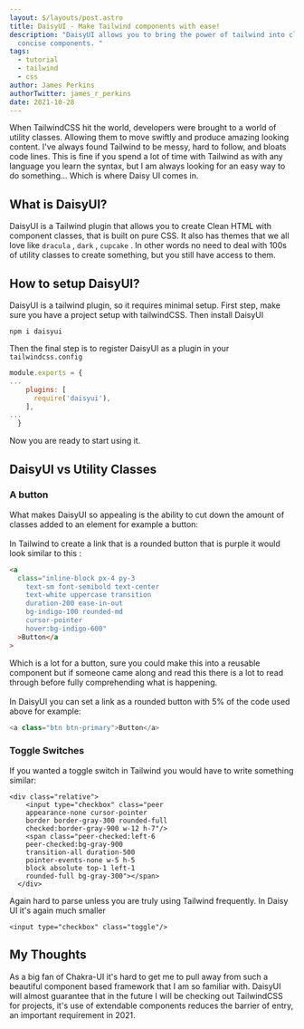 ```yaml
---
layout: $/layouts/post.astro
title: DaisyUI - Make Tailwind components with ease!
description: "DaisyUI allows you to bring the power of tailwind into clean
  concise components. "
tags:
  - tutorial
  - tailwind
  - css
author: James Perkins
authorTwitter: james_r_perkins
date: 2021-10-28
---
```


When TailwindCSS hit the world, developers were brought to a world of utility classes. Allowing them to move swiftly and produce amazing looking content. I've always found Tailwind to be messy, hard to follow, and bloats code lines. This is fine if you spend a lot of time with Tailwind as with any language you learn the syntax, but I am always looking for an easy way to do something... Which is where Daisy UI comes in.

## What is DaisyUI?

DaisyUI is a Tailwind plugin that allows you to create Clean HTML with component classes, that is built on pure CSS. It also has themes that we all love like `dracula` , `dark` , `cupcake` . In other words no need to deal with 100s of utility classes to create something, but you still have access to them.

## How to setup DaisyUI?

DaisyUI is a tailwind plugin, so it requires minimal setup. First step, make sure you have a project setup with tailwindCSS. Then install DaisyUI

```shell
npm i daisyui
```

Then the final step is to register DaisyUI as a plugin in your `tailwindcss.config`

```javascript
module.exports = {
...
    plugins: [
      require('daisyui'),
    ],
...
  }
```

Now you are ready to start using it.

## DaisyUI vs Utility Classes

### A button

What makes DaisyUI so appealing is the ability to cut down the amount of classes added to an element for example a button:\
\
In Tailwind to create a link that is a rounded button that is purple it would look similar to this :

```html
<a
  class="inline-block px-4 py-3
    text-sm font-semibold text-center
    text-white uppercase transition
    duration-200 ease-in-out
    bg-indigo-100 rounded-md
    cursor-pointer
    hover:bg-indigo-600"
  >Button</a
>
```

Which is a lot for a button, sure you could make this into a reusable component but if someone came along and read this there is a lot to read through before fully comprehending what is happening. \
\
In DaisyUI you can set a link as a rounded button with 5% of the code used above for example:

```javascript
<a class="btn btn-primary">Button</a>
```

### Toggle Switches

If you wanted a toggle switch in Tailwind you would have to write something similar:

```
<div class="relative">
    <input type="checkbox" class="peer
    appearance-none cursor-pointer
    border border-gray-300 rounded-full
    checked:border-gray-900 w-12 h-7"/>
    <span class="peer-checked:left-6
    peer-checked:bg-gray-900
    transition-all duration-500
    pointer-events-none w-5 h-5
    block absolute top-1 left-1
    rounded-full bg-gray-300"></span>
  </div>
```

Again hard to parse unless you are truly using Tailwind frequently. In Daisy UI it's again much smaller

```
<input type="checkbox" class="toggle"/>

```

## My Thoughts

As a big fan of Chakra-UI it's hard to get me to pull away from such a beautiful component based framework that I am so familiar with. DaisyUI will almost guarantee that in the future I will be checking out TailwindCSS for projects, it's use of extendable components reduces the barrier of entry, an important requirement in 2021.
